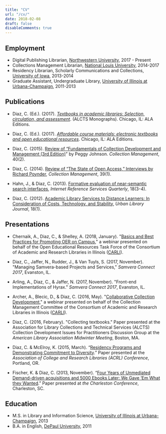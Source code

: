 ```yaml
---
title: "CV"
url: "/cv/"
date: 2018-02-08
draft: false
disableComments: true
---
```

## Employment

- Digital Publishing Librarian, [Northwestern University](http://www.northwestern.edu/), 2017 - Present
- Collections Management Librarian, [National Louis University](https://www.nl.edu/), 2014-2017
- Residency Librarian, Scholarly Communications and Collections, [University of Iowa](https://uiowa.edu/), 2013-2014
- Graduate Assistant, Undergraduate Library, [University of Illinois at Urbana-Champaign](http://illinois.edu/), 2011-2013

## Publications

- Diaz, C. (Ed.). (2017). [_Textbooks in academic libraries: Selection, circulation, and assessment_](https://www.alastore.ala.org/content/textbooks-academic-libraries-selection-circulation-and-assessment-alcts-monograph). (ALCTS Monographs). Chicago, IL: ALA Editions.

- Diaz, C. (Ed.). (2017). [_Affordable course materials: electronic textbooks and open educational resources_](https://www.alastore.ala.org/content/affordable-course-materials-electronic-textbooks-and-open-educational-resources-alcts). Chicago, IL: ALA Editions.

- Diaz, C. (2015). [Review of “Fundamentals of Collection Development and Management (3rd Edition)](https://doi.org/10.1080/01462679.2015.1014285)” by Peggy Johnson. _Collection Management_, 40(2).

- Diaz, C. (2014). [Review of “The State of Open Access,” Interviews by Richard Poynder](https://doi.org/10.1080/01462679.2014.860861), _Collection Management_, 39(1).

- Hahn, J., & Diaz, C. (2013). [Formative evaluation of near-semantic search interfaces](https://doi.org/10.1080/10875301.2013.856367), _Internet Reference Services Quarterly_, 18(3-4).

- Diaz, C. (2012). [Academic Library Services to Distance Learners: In Consideration of Costs, Technology, and Stability](https://academicworks.cuny.edu/ulj/vol18/iss1/2), _Urban Library Journal_, 18(1).

## Presentations

- Chernaik, A., Diaz, C., & Shelley, A. (2018, January). "[Basics and Best Practices for Promoting OER on Campus](https://www.youtube.com/watch?v=_QOiSlGqslM)," a webinar presented on behalf of the Open Educational Resources Task Force of the Consortium of Academic and Research Libraries in Illinois ([CARLI](https://www.carli.illinois.edu/)).

- Diaz, C., Jaffer, N., Rudder, J., & Van Tuyls, S. (2017, November). "Managing Samvera-based Projects and Services," _Samvera Connect 2017_, Evanston, IL.

- Arling, A., Diaz, C., & Jaffer, N. (2017, November). "Front-end Implementations of Hyrax." _Samvera Connect 2017_, Evanston, IL.

- Archer, A., Blecic, D., & Diaz, C. (2016, May). "[Collaborative Collection Development](https://www.youtube.com/watch?v=WkGgdrgLYO4)," a webinar presented on behalf of the Collection Management Committee of the Consortium of Academic and Research Libraries in Illinois ([CARLI](https://www.carli.illinois.edu/)).

- Diaz, C. (2016, February). "Collecting textbooks." Paper presented at the Association for Library Collections and Technical Services (ALCTS) Collection Development Issues for Practitioners Discussion Group at the _American Library Association Midwinter Meeting_, Boston, MA.

- Diaz, C. & McElroy, K. (2015, March). “[Residency Programs and Demonstrating Commitment to Diversity](https://digitalcommons.nl.edu/faculty_publications/46/).” Paper presented at the _Association of College and Research Libraries (ACRL) Conference_, Portland, OR.

- Fischer, K. & Diaz, C. (2013, November). “[Four Years of Unmediated Demand-driven acquisitions and 5000 Ebooks Later: We Gave ‘Em What they Wanted](https://doi.org/10.5703/1288284315296).” Paper presented at _the Charleston Conference_, Charleston, SC.

## Education

- M.S. in Library and Information Science, [University of Illinois at Urbana-Champaign](http://illinois.edu/), 2013
- B.A. in English, [DePaul University](https://www.depaul.edu/Pages/default.aspx), 2011
